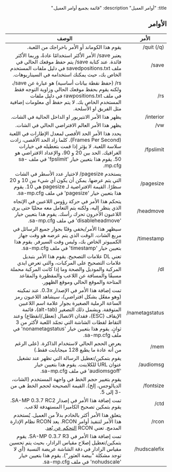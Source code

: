 <div dir="rtl" style={{ textAlign: "right" }}>


title: "أوامر العميل"
description: "قائمة بجميع أوامر العميل."

## الأوامر

| الأمر                  | الوصف                                                                                                                                                                                                                                                                                                                                                                            |
|-----------------------|---------------------------------------------------------------------------------------------------------------------------------------------------------------------------------------------------------------------------------------------------------------------------------------------------------------------------------------------------------------------------------|
| (q/)  quit/           | يقوم هذا الكوماند أو الأمر باخراجك من اللعبة.                                                                                                                                                                                                                                                                         |
| save/                 | يعتبر save/ الأمر الأكثر استخدامًا عادةً، وربما الأكثر فائدة. عند كتابة save/ يتم حفظ موقعك الحالي في ملف savedpositions.txt في دليل ملفات المستخدم الخاص بك، حيث يمكنك استخدامه في السيناريوهات.                                                                                                                                                                                        |
| rs/                   | rs/ (حفظ نقطة بيانات أساسية) هو عبارة عن save/، ولكنه يقوم بحفظ موقعك الحالي وزاوية التوجه فقط في ملف rawpositions.txt في دليل ملفات المستخدم الخاص بك. لا يتم حفظ أي معلومات إضافية مثل الفريق او الأسلحة.                                                                                                                                                                             |
| interior/             | يظهر هذا الأمر الانتيريور او الداخل الحالية في الشات.                                                                                                                                                                                                                                                                                                                                  |
| vw/                   | يظهر هذا الأمر العالم الافتراضي الحالي في الشات.                                                                                                                                                                                                                                                                                                                         |
| fpslimit/             | يحدد هذا الأمر الحد الأقصى لمعدل الإطارات في اللعبة (Frames Per Second). كلما زاد الحد الأقصى، زادت سلاسة اللعبة. لا يؤثر إذا قمت بتعطيله في خيارات الغرافيك. الحد بين 20 و 90، والإعداد الافتراضي هو 50. يقوم هذا بتعيين خيار 'fpslimit' في ملف sa-mp.cfg.                                                                                               |
| pagesize/             | يستخدم pagesize/ لاختيار عدد الأسطر في الشات التي يتم عرضها. يمكن أن يكون أي شيء بين 10 و 20 سطرًا. القيمة الافتراضية لـ pagesize هي 10. يقوم هذا بتعيين خيار 'pagesize' في ملف sa-mp.cfg.                                                                                                                                                                           |
| headmove/             | يتحكم هذا الأمر في حركة رؤوس اللاعبين في الإتجاه الذي ينظر إليه، ولكنه يتم التعامل معه محليًا حتى يرى اللاعبون الآخرون تحرك رأسك. يقوم هذا بتعيين خيار 'disableheadmove' في ملف sa-mp.cfg.                                                                                                                                                                                   |
| timestamp/            | سيظهر هذا الأمر/يخفي وقتًا بجوار جميع الرسائل في مربع الشات. الوقت الذي يتم عرضه هو وقت جهاز الكمبيوتر الخاص بك، وليس وقت السيرفر. يقوم هذا بتعيين خيار 'timestamp' في ملف sa-mp.cfg.                                                                                                                                                                                                                                                   |
| dl/                    | تعني DL علامات التصحيح. يقوم هذا الأمر بتبديل علامات التصحيح على المركبات، والتي تعرض ايدي المركبة والموديل والصحة وما إذا كانت المركبة محملة مسبقًا والمسافة عن اللاعب والمقطورة والمقاعد المتاحة والموقع الحالي وموقع الظهور.                                                                                                                                 |
| nametagstatus/        | تمت إضافة هذا الأمر في الإصدار 0.3x. عند تمكينه (وهو مفعّل بشكل افتراضي)، سيشاهد اللاعبون رمز الساعة الرملية الصغيرة بجوار علامة اسم اللاعبين المتوقفة. ويشمل ذلك التصغير (alt-tab)، قائمة الإيقاف (ESC)، فقدان الاتصال (تعطل/انقطاع) وعند التقاط لقطات الشاشة التي تجمّد اللعبة لأكثر من 3 ثوانٍ. يقوم هذا بتعيين خيار 'nonametagstatus' في ملف sa-mp.cfg. |
| mem/                  | يعرض الحجم الحالي لاستخدام الذاكرة. (على الرغم من أنه عادة ما يطبع 128 ميجابايت فقط.)                                                                                                                                                                                                                                                                                  |
| audiomsg/             | يقوم بتمكين/تعطيل الرسالة التي تظهر عند تشغيل عنوان URL للكلاينت. يقوم هذا بتعيين خيار 'audiomsgoff' في ملف sa-mp.cfg.                                                                                                                                                                                                                                                      |
| fontsize/             | يقوم بتغيير حجم الخط في واجهة المستخدم (الشات، الديالوجس، إلخ). القيمة الصحيحة لحجم الخط هي من -3 إلى 5.                                                                                                                                                                                                                                                             |
| ctd/                  | تمت إضافة هذا الأمر في إصدار SA-MP 0.3.7 RC2. يقوم بتمكين تصحيح الكاميرا المستهدفة للاعب.                                                                                                                                                                                                                                                                               |
| rcon/                 | يتعلق هذا الأمر أكثر بالخادم بدلاً من العميل. يُستخدم هذا الأمر لتنفيذ أوامر RCON. يعد RCON نظام الإدارة المدمج. تعني RCON [التحكم عن بُعد](../server/ControllingServer#using-rcon).                                                                                                                                                                                |
| hudscalefix/          | تمت إضافة هذا الأمر في SA-MP 0.3.7 R3. يقوم بتمكين/تعطيل إصلاح مقياس الرادار، بحيث يتم تحسين مقياس الرادار في دقة الشاشة عريضة النسبة (أي لا توجد مشكلة "بيضة العثور"). يقوم هذا بتعيين خيار 'nohudscale' في ملف sa-mp.cfg. |

</div>